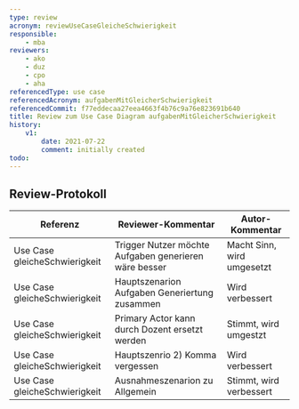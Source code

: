 ```yaml
---
type: review
acronym: reviewUseCaseGleicheSchwierigkeit
responsible:
    - mba
reviewers:
    - ako
    - duz
    - cpo
    - aha
referencedType: use case
referencedAcronym: aufgabenMitGleicherSchwierigkeit
referencedCommit: f77eddecaa27eea4663f4b76c9a76e823691b640
title: Review zum Use Case Diagram aufgabenMitGleicherSchwierigkeit
history:
    v1:
        date: 2021-07-22
        comment: initially created
todo:
---
```



## Review-Protokoll

| Referenz | Reviewer-Kommentar | Autor-Kommentar |
|------------|------------------|-----------------|
| Use Case gleicheSchwierigkeit | Trigger Nutzer möchte Aufgaben generieren wäre besser | Macht Sinn, wird umgesetzt |
| Use Case gleicheSchwierigkeit | Hauptszenarion Aufgaben Generiertung zusammen | Wird verbessert |
| Use Case gleicheSchwierigkeit | Primary Actor kann durch Dozent ersetzt werden | Stimmt, wird umgestzt |
| Use Case gleicheSchwierigkeit | Hauptszenrio 2) Komma vergessen | Wird verbessert |
| Use Case gleicheSchwierigkeit | Ausnahmeszenarion zu Allgemein | Stimmt, wird verbessert |